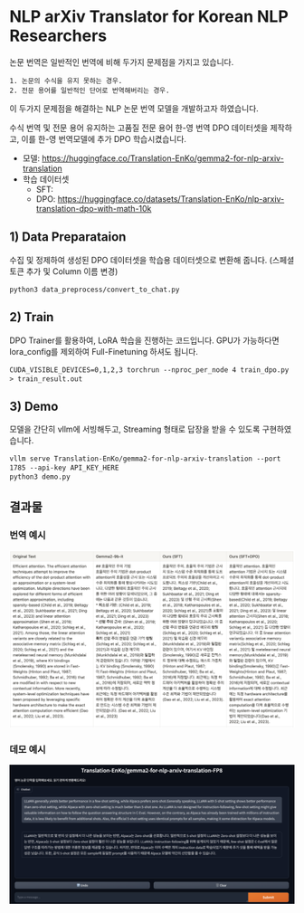 # NLP arXiv Translator for Korean NLP Researchers

논문 번역은 일반적인 번역에 비해 두가지 문제점을 가지고 있습니다.
```
1. 논문의 수식을 유지 못하는 경우.
2. 전문 용어를 일반적인 단어로 번역해버리는 경우.
```
이 두가지 문제점을 해결하는 NLP 논문 번역 모델을 개발하고자 하였습니다. 

수식 번역 및 전문 용어 유지하는 고품질 전문 용어 한-영 번역 DPO 데이터셋을 제작하고, 이를 한-영 번역모델에 추가 DPO 학습시켰습니다.

- 모델: https://huggingface.co/Translation-EnKo/gemma2-for-nlp-arxiv-translation
- 학습 데이터셋
  -   SFT:
  -   DPO: https://huggingface.co/datasets/Translation-EnKo/nlp-arxiv-translation-dpo-with-math-10k


## 1) Data  Preparataion
수집 및 정제하여 생성된 DPO 데이터셋을 학습용 데이터셋으로 변환해 줍니다. (스페셜 토큰 추가 및 Column 이름 변경)
```
python3 data_preprocess/convert_to_chat.py
```

## 2) Train
DPO Trainer를 활용하여, LoRA 학습을 진행하는 코드입니다. GPU가 가능하다면 lora_config를 제외하여 Full-Finetuning 하셔도 됩니다.
```
CUDA_VISIBLE_DEVICES=0,1,2,3 torchrun --nproc_per_node 4 train_dpo.py > train_result.out
```

## 3) Demo
모델을 간단히 vllm에 서빙해두고, Streaming 형태로 답장을 받을 수 있도록 구현하였습니다. 
```
vllm serve Translation-EnKo/gemma2-for-nlp-arxiv-translation --port 1785 --api-key API_KEY_HERE
python3 demo.py
```


## 결과물

### 번역 예시
![alt text](images/image_translation_sample.png)

### 데모 예시
![alt text](images/image_demo_sample.png)
